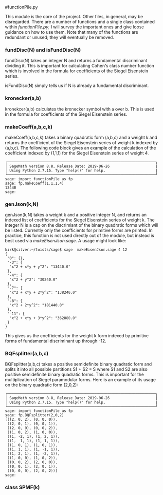 #functionPile.py

This module is the core of the project. Other files, in general, may be disregarded. There are a number of functions and a single class contained within *functionPile.py*; I will survey the important ones and give loose guidance on how to use them. Note that many of the functions are redundant or unused; they will eventually be removed.

### fundDisc(N) and isFundDisc(N)
fundDisc(N) takes an integer N and returns a fundamental discriminant dividing it. This is important for calculating Cohen's class number function which is involved in the formula for coefficients of the Siegel Eisenstein series. 

isFundDisc(N) simply tells us if N is already a fundamental discriminant.

### kronecker(a,b) 
kronekcer(a,b) calculates the kronecker symbol with a over b. This is used in the formula for coefficients of the Siegel Eisenstein series.

### makeCoeff(a,b,c,k)
makeCoeff(a,b,c,k) takes a binary quadratic form (a,b,c) and a weight k and returns the coefficient  of the Siegel Eisenstein series of weight k indexed by (a,b,c). The following code block gives an example of the calculation of the coefficient indexed by (1,1,1) for the Siegel Eisenstein series of weight 4.
```
┌────────────────────────────────────────────────────────────────────┐
│ SageMath version 8.8, Release Date: 2019-06-26                     |
│ Using Python 2.7.15. Type "help()" for help.                       |
└────────────────────────────────────────────────────────────────────┘
sage: import functionPile as fp
sage: fp.makeCoeff(1,1,1,4)
13440
sage: 
```

### genJson(k,N) 
genJson(k,N) takes a weight k and a positive integer N, and returns an indexed list of coefficients for the Siegel Eisenstein series of weight k. The integer N is a cap on the discrimiant of the binary quadratic forms which will be listed. Currently only the coefficients for primitive forms are printed. In practice, this function is not used directly out of the module, but instead is best used via *makeEisenJson.sage*. A usage might look like:
```
kirk@silver:~/twists/sage$ sage  makeEisenJson.sage 4 12
{
 "0": {}, 
 "-3": {
  "x^2 + x*y + y^2": "13440.0"
 }, 
 "-4": {
  "x^2 + y^2": "30240.0"
 }, 
 "-7": {
  "x^2 + x*y + 2*y^2": "138240.0"
 }, 
 "-8": {
  "x^2 + 2*y^2": "181440.0"
 }, 
 "-11": {
  "x^2 + x*y + 3*y^2": "362880.0"
 }
}

```

This gives us the coefficients for the weight k form indexed by primitive forms of fundamental discriminant up through -12. 

### BQFsplitter(a,b,c)
BQFsplitter(a,b,c) takes a positive semidefinite binary quadratic form and splits it into all possible partitions S1 + S2 = S where S1 and S2 are also positive semidefinite binary quadratic forms. This is important for the multiplication of Siegel paramodular forms. Here is an example of its usage on the binary quadratic form (2,0,2):
```
┌────────────────────────────────────────────────────────────────────┐
│ SageMath version 8.8, Release Date: 2019-06-26                     |
│ Using Python 2.7.15. Type "help()" for help.                       |
└────────────────────────────────────────────────────────────────────┘
sage: import functionPile as fp
sage: fp.BQFsplitter(2,0,2)
[((2, 0, 2), (0, 0, 0)),
 ((2, 0, 1), (0, 0, 1)),
 ((2, 0, 0), (0, 0, 2)),
 ((1, 0, 2), (1, 0, 0)),
 ((1, -2, 1), (1, 2, 1)),
 ((1, -1, 1), (1, 1, 1)),
 ((1, 0, 1), (1, 0, 1)),
 ((1, 1, 1), (1, -1, 1)),
 ((1, 2, 1), (1, -2, 1)),
 ((1, 0, 0), (1, 0, 2)),
 ((0, 0, 2), (2, 0, 0)),
 ((0, 0, 1), (2, 0, 1)),
 ((0, 0, 0), (2, 0, 2))]
sage: 
```

### class SPMF(k)




